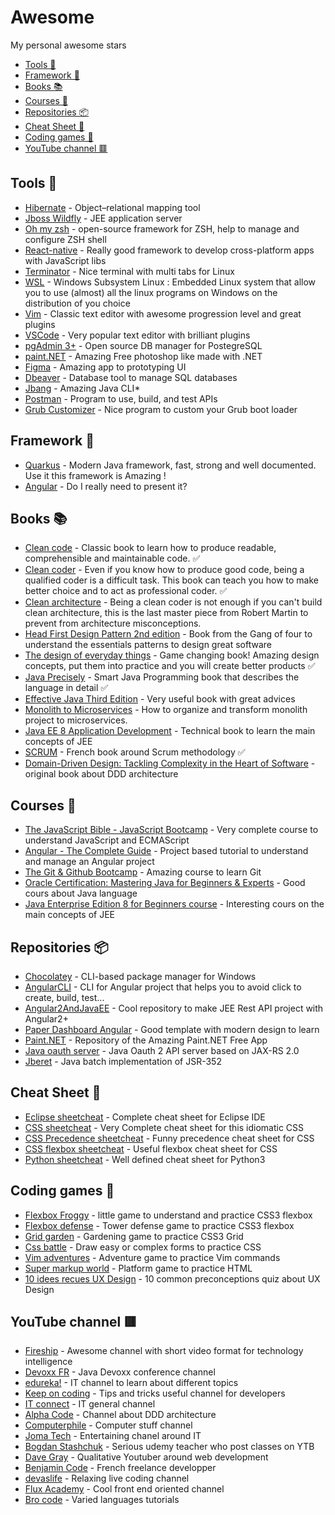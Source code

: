 # Awesome
My personal awesome stars

<!-- TOC start -->
- [Tools 🧰](#tools-)
- [Framework 🚀](#framework-)
- [Books 📚](#books-)
- [Courses 📼](#courses-)
- [Repositories 📦 ](#repositories-)
- [Cheat Sheet 📝](#cheat-sheet-)
- [Coding games 🎲](#coding-games-)
- [YouTube channel 🟥](#youtube-channel-)
<!-- TOC end -->

## Tools 🧰
- [Hibernate](https://hibernate.org/) - Object–relational mapping tool 
- [Jboss Wildfly](https://www.jboss.org/) - JEE application server
- [Oh my zsh](https://github.com/ohmyzsh/ohmyzsh#readme) - open-source framework for ZSH, help to manage and configure ZSH shell
- [React-native](https://github.com/facebook/react-native) - Really good framework to develop cross-platform apps with JavaScript libs  
- [Terminator](https://en.wikipedia.org/wiki/Terminator_(terminal_emulator)) - Nice terminal with multi tabs for Linux
- [WSL](https://docs.microsoft.com/en-us/windows/wsl/) - Windows Subsystem Linux : Embedded Linux system that allow you to use (almost) all the linux programs on Windows on the distribution of you choice
- [Vim](https://fr.wikipedia.org/wiki/Vim) - Classic text editor with awesome progression level and great plugins
- [VSCode](https://code.visualstudio.com/) - Very popular text editor with brilliant plugins
- [pgAdmin 3+](https://www.pgadmin.org/) - Open source DB manager for PostegreSQL
- [paint.NET](https://www.getpaint.net/) - Amazing Free photoshop like made with .NET 
- [Figma](https://www.figma.com/login) - Amazing app to prototyping UI
- [Dbeaver](https://dbeaver.io/) - Database tool to manage SQL databases
- [Jbang](https://www.jbang.dev/) - Amazing Java CLI*
- [Postman](https://www.postman.com/) - Program to use, build, and test APIs
- [Grub Customizer](https://doc.ubuntu-fr.org/grub-customizer) - Nice program to custom your Grub boot loader

## Framework 🚀
- [Quarkus](https://quarkus.io) - Modern Java framework, fast, strong and well documented. Use it this framework is Amazing !
- [Angular](https://angular.io/) - Do I really need to present it?


## Books 📚
- [Clean code](https://www.goodreads.com/book/show/3735293-clean-code) - Classic book to learn how to produce readable, comprehensible and maintainable code. ✅ 
- [Clean coder](https://www.goodreads.com/book/show/10284614-the-clean-coder?from_search=true&from_srp=true&qid=f5euGcEWIy&rank=2) - Even if you know how to produce good code, being a qualified coder is a difficult task. This book can teach you how to make better choice and to act as professional coder. ✅
- [Clean architecture](https://www.goodreads.com/book/show/18043011-clean-architecture) - Being a clean coder is not enough if you can't build clean architecture, this is the last master piece from Robert Martin to prevent from architecture misconceptions.  
- [Head First Design Pattern 2nd edition](https://www.goodreads.com/book/show/58128.Head_First_Design_Patterns) - Book from the Gang of four to understand the essentials patterns to design great software
- [The design of everyday things](https://www.goodreads.com/book/show/840.The_Design_of_Everyday_Things) - Game changing book! Amazing design concepts, put them into practice and you will create better products ✅
- [Java Precisely](https://www.goodreads.com/book/show/666021.Java_Precisely) - Smart Java Programming book that describes the language in detail ✅ 
- [Effective Java Third Edition](https://www.goodreads.com/book/show/34927404-effective-java) - Very useful book with great advices
- [Monolith to Microservices](https://www.oreilly.com/library/view/monolith-to-microservices/9781492047834/) - How to organize and transform monolith project to microservices.
- [Java EE 8 Application Development](https://www.amazon.fr/Java-Application-Development-Enterprise-applications/dp/1788293673/ref=sr_1_2?__mk_fr_FR=%C3%85M%C3%85%C5%BD%C3%95%C3%91&crid=21OEXX3I4ASHP&keywords=Java+ee+8+application+dev&qid=1654111493&sprefix=java+ee+8+application+dev%2Caps%2C72&sr=8-2) - Technical book to learn the main concepts of JEE 
- [SCRUM](https://www.goodreads.com/book/show/51444247-scrum---5e-d) - French book around Scrum methodology ✅ 
- [Domain-Driven Design: Tackling Complexity in the Heart of Software](https://www.goodreads.com/book/show/179133.Domain_Driven_Design) - original book about DDD architecture


## Courses 📼
- [The JavaScript Bible - JavaScript Bootcamp](https://www.udemy.com/course/javascript-bible/) - Very complete course to understand JavaScript and ECMAScript
- [Angular - The Complete Guide](https://www.udemy.com/course/the-complete-guide-to-angular-2) - Project based tutorial to understand and manage an Angular project
- [The Git & Github Bootcamp](https://www.udemy.com/course/git-and-github-bootcamp/) - Amazing course to learn Git
- [Oracle Certification: Mastering Java for Beginners & Experts](https://www.udemy.com/course/java-series/) - Good cours about Java language
- [Java Enterprise Edition 8 for Beginners course](https://www.udemy.com/course/java-enterprise-edition-8/) - Interesting cours on the main concepts of JEE


## Repositories 📦 
- [Chocolatey](https://github.com/chocolatey/choco) - CLI-based package manager for Windows
- [AngularCLI](https://github.com/angular/angular-cli?utm_source=mybridge&utm_medium=blog&utm_campaign=read_more) - CLI for Angular project that helps you to avoid click to create, build, test...
- [Angular2AndJavaEE](https://github.com/Angular2Guy/Angular2AndJavaEE) - Cool repository to make JEE Rest API project with Angular2+
- [Paper Dashboard Angular](https://github.com/creativetimofficial/paper-dashboard-angular) - Good template with modern design to learn
- [Paint.NET](https://github.com/paintdotnet) -  Repository of the Amazing Paint.NET Free App
- [Java oauth server](https://github.com/authlete/java-oauth-server) - Java Oauth 2 API server based on JAX-RS 2.0
- [Jberet](https://github.com/jberet) - Java batch implementation of JSR-352 

## Cheat Sheet 📝
- [Eclipse sheetcheat](https://github.com/pellaton/eclipse-cheatsheet) - Complete cheat sheet for Eclipse IDE
- [CSS sheetcheat](https://websitesetup.org/css3-cheat-sheet/) - Very Complete cheat sheet for this idiomatic CSS
- [CSS Precedence sheetcheat](https://specifishity.com/) - Funny precedence cheat sheet for CSS
- [CSS flexbox sheetcheat](https://yoksel.github.io/flex-cheatsheet/) - Useful flexbox cheat sheet for CSS
- [Python sheetcheat](https://www.google.com/url?sa=t&rct=j&q=&esrc=s&source=web&cd=&cad=rja&uact=8&ved=2ahUKEwjE16iR1cH2AhUMyxoKHRkKDpMQFnoECA4QAQ&url=https%3A%2F%2Fperso.limsi.fr%2Fpointal%2F_media%2Fpython%3Acours%3Amementopython3-english.pdf&usg=AOvVaw1ogJFUltssPPSBgs3nrU16) - Well defined cheat sheet for Python3


## Coding games 🎲
- [Flexbox Froggy](https://flexboxfroggy.com/) - little game to understand and practice CSS3 flexbox
- [Flexbox defense](http://www.flexboxdefense.com/) - Tower defense game to practice CSS3 flexbox
- [Grid garden](https://cssgridgarden.com/) - Gardening game to practice CSS3 Grid
- [Css battle](https://cssbattle.dev/) - Draw easy or complex forms to practice CSS
- [Vim adventures](https://vim-adventures.com/) - Adventure game to practice Vim commands
- [Super markup world](https://supermarkupworld.com/) - Platform game to practice HTML
- [10 idees recues UX Design](https://10ideesrecuesenuxdesign.castoretpollux.com/fr/) - 10 common preconceptions quiz about UX Design 

## YouTube channel 🟥
- [Fireship](https://www.youtube.com/c/Fireship) - Awesome channel with short video format for technology intelligence
- [Devoxx FR](https://www.youtube.com/channel/UCsVPQfo5RZErDL41LoWvk0A) - Java Devoxx conference channel
- [edureka!](https://www.youtube.com/c/edurekaIN) - IT channel to learn about different topics
- [Keep on coding](https://www.youtube.com/c/KeepOnCoding) - Tips and tricks useful channel for developers
- [IT connect](https://www.youtube.com/c/It-connectFr) - IT general channel 
- [Alpha Code](https://www.youtube.com/c/AlphaCode8) - Channel about DDD architecture
- [Computerphile](https://www.youtube.com/user/Computerphile) - Computer stuff channel
- [Joma Tech](https://www.youtube.com/c/JomaOppa) - Entertaining chanel around IT
- [Bogdan Stashchuk](https://www.youtube.com/c/CodingTutorials) - Serious udemy teacher who post classes on YTB
- [Dave Gray](https://www.youtube.com/c/DaveGrayTeachesCode/videos) - Qualitative Youtuber around web development 
- [Benjamin Code](https://www.youtube.com/c/BenjaminCode) - French freelance developper 
- [devaslife](https://www.youtube.com/channel/UC7yZ6keOGsvERMp2HaEbbXQ) - Relaxing live coding channel 
- [Flux Academy](https://www.youtube.com/c/FluxWithRanSegall) - Cool front end oriented channel 
- [Bro code](https://www.youtube.com/c/BroCodez) - Varied languages tutorials
